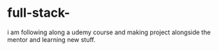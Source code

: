 # full-stack-
i am following along a udemy course and making project alongside the mentor and learning new stuff.
